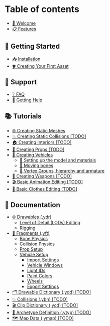 # Table of contents

* [👋 Welcome](README.md)
* [📋 Features](features.md)

## 📗 Getting Started

* [📥 Installation](getting-started/installation.md)
* [🍀 Creating Your First Asset](getting-started/creating-your-first-asset.md)

## 🔨 Support

* [❔ FAQ](support/faq.md)
* [💬 Getting Help](support/getting-help.md)

## 📚 Tutorials

* [🌐 Creating Static Meshes](tutorials/creating-static-meshes.md)
* [💥 Creating Static Collisions \[TODO\]](tutorials/creating-static-collisions-todo.md)
* [🏠 Creating Interiors \[TODO\]](tutorials/creating-interiors-todo.md)
* [🎸 Creating Props \[TODO\]](tutorials/creating-props-todo.md)
* [🚙 Creating Vehicles](tutorials/creating-vehicles/README.md)
  * [📑 Setting up the model and materials](tutorials/creating-vehicles/setting-up-the-model-and-materials.md)
  * [🦴 Moving bones](tutorials/creating-vehicles/moving-bones.md)
  * [🚦 Vertex Groups, hierarchy and armature](tutorials/creating-vehicles/vertex-groups-hierarchy-and-armature.md)
* [🔫 Creating Weapons \[TODO\]](tutorials/creating-weapons-todo.md)
* [🎬 Basic Animation Editing \[TODO\]](tutorials/basic-animation-editing-todo.md)
* [👕 Basic Clothes Editing \[TODO\]](tutorials/basic-clothes-editing-todo.md)

## 📄 Documentation

* [🌐 Drawables (.ydr)](documentation/drawables-.ydr/README.md)
  * [Level of Detail (LODs) Editing](documentation/drawables-.ydr/level-of-detail-lods-editing.md)
  * [Rigging](documentation/drawables-.ydr/rigging.md)
* [🚙 Fragments (.yft)](documentation/fragments-.yft/README.md)
  * [Bone Physics](documentation/fragments-.yft/bone-physics.md)
  * [Collision Physics](documentation/fragments-.yft/collision-physics.md)
  * [Prop Setup](documentation/fragments-.yft/prop-setup.md)
  * [Vehicle Setup](documentation/fragments-.yft/vehicle-setup/README.md)
    * [Import Settings](documentation/fragments-.yft/vehicle-setup/import-settings.md)
    * [Vehicle Windows](documentation/fragments-.yft/vehicle-setup/vehicle-windows.md)
    * [Light IDs](documentation/fragments-.yft/vehicle-setup/light-ids.md)
    * [Paint Colors](documentation/fragments-.yft/vehicle-setup/paint-colors.md)
    * [Wheels](documentation/fragments-.yft/vehicle-setup/wheels.md)
    * [Export Settings](documentation/fragments-.yft/vehicle-setup/export-settings.md)
* [🗂 Drawable Dictionary (.ydd) \[TODO\]](documentation/drawable-dictionary-.ydd-todo.md)
* [💥 Collisions (.ybn) \[TODO\]](documentation/collisions-.ybn-todo.md)
* [🎬 Clip Dictionary (.ycd) \[TODO\]](documentation/clip-dictionary-.ycd-todo.md)
* [📇 Archetype Definition (.ytyp) \[TODO\]](documentation/archetype-definition-.ytyp-todo.md)
* [🗺 Map Data (.ymap) \[TODO\]](documentation/map-data-.ymap-todo.md)
